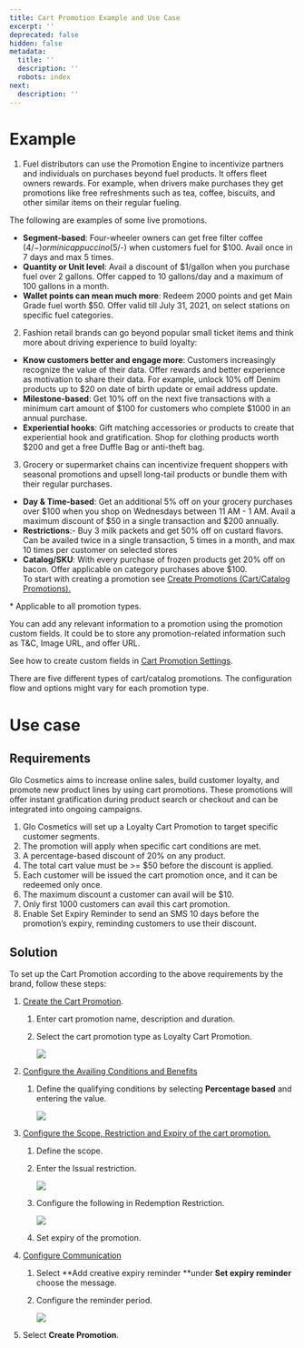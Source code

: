 ```yaml
---
title: Cart Promotion Example and Use Case
excerpt: ''
deprecated: false
hidden: false
metadata:
  title: ''
  description: ''
  robots: index
next:
  description: ''
---
```

# Example

1. Fuel distributors can use the Promotion Engine to incentivize partners and individuals on purchases beyond fuel products. It offers fleet owners rewards. For example, when drivers make purchases they get promotions like free refreshments such as tea, coffee, biscuits, and other similar items on their regular fueling.

The following are examples of some live promotions.

* **Segment-based**: Four-wheeler owners can get free filter coffee ($4/-) or mini cappuccino ($5/-) when customers fuel for $100. Avail once in 7 days and max 5 times.
* **Quantity or Unit level**: Avail a discount of $1/gallon when you purchase fuel over 2 gallons. Offer capped to 10 gallons/day and a maximum of 100 gallons in a month.
* **Wallet points can mean much more**: Redeem 2000 points and get Main Grade fuel worth $50. Offer valid till July 31, 2021, on select stations on specific fuel categories.

2. Fashion retail brands can go beyond popular small ticket items and think more about driving experience to build loyalty:

* **Know customers better and engage more**: Customers increasingly recognize the value of their data. Offer rewards and better experience as motivation to share their data. For example, unlock 10% off Denim products up to $20 on date of birth update or email address update.
* **Milestone-based**: Get 10% off on the next five transactions with a minimum cart amount of $100 for customers who complete $1000 in an annual purchase.
* **Experiential hooks**: Gift matching accessories or products to create that experiential hook and gratification. Shop for clothing products worth $200 and get a free Duffle Bag or anti-theft bag.

3. Grocery or supermarket chains can incentivize frequent shoppers with seasonal promotions and upsell long-tail products or bundle them with their regular purchases.

* **Day & Time-based**: Get an additional 5% off on your grocery purchases over $100 when you shop on Wednesdays between 11 AM - 1 AM. Avail a maximum discount of $50 in a single transaction and $200 annually.
* **Restrictions**:- Buy 3 milk packets and get 50% off on custard flavors. Can be availed twice in a single transaction, 5 times in a month, and max 10 times per customer on selected stores
* **Catalog/SKU**:  With every purchase of frozen products get 20% off on bacon. Offer applicable on category purchases above $100.\
  To start with creating a promotion see [Create Promotions (Cart/Catalog Promotions).](https://docs.capillarytech.com/docs/create-cart-or-catalog-promotions)

<Note title="Note">
* Applicable to all promotion types.
</Note>

You can add any relevant information to a promotion using the promotion custom fields. It could be to store any promotion-related information such as T\&C, Image URL, and offer URL.

See how to create custom fields in [Cart Promotion Settings](https://docs.capillarytech.com/docs/cart-promotions).

There are five different types of cart/catalog promotions. The configuration flow and options might vary for each promotion type.

# Use case

## Requirements

Glo Cosmetics aims to increase online sales, build customer loyalty, and promote new product lines by using cart promotions. These promotions will offer instant gratification during product search or checkout and can be integrated into ongoing campaigns.

1. Glo Cosmetics will set up a Loyalty Cart Promotion to target specific customer segments.
2. The promotion will apply when specific cart conditions are met.
3. A percentage-based discount of 20% on any product.
4. The total cart value must be >= $50 before the discount is applied.
5. Each customer will be issued the cart promotion once, and it can be redeemed only once.
6. The maximum discount a customer can avail will be $10.
7. Only first 1000 customers can avail this cart promotion.
8. Enable Set Expiry Reminder to send an SMS 10 days before the promotion’s expiry, reminding customers to use their discount.

## Solution

To set up the Cart Promotion according to the above requirements by the brand, follow these steps:

1. [Create the Cart Promotion](https://docs.capillarytech.com/docs/create-cart-promotion).

   1. Enter cart promotion name, description and duration.
   2. Select the cart promotion type as Loyalty Cart Promotion.

      ![](https://files.readme.io/3605ed624a3f06c75a989e8790f27176bc3d86ad91310de656bb72e8cc977704-image.png)
2. [Configure the Availing Conditions and Benefits](https://docs.capillarytech.com/docs/availing-conditions-and-benefits#define-the-benefits-and-cartproduct-conditions-to-avail-the-cart-promotion)

   1. Define the qualifying conditions by selecting **Percentage based** and entering the value.

      ![](https://files.readme.io/85743249aa58daf75a24b9c6c0cdffff2d16a24fe3a4a80b5f33519cc980e8a5-image.png)
3. [Configure the Scope, Restriction and Expiry of the cart promotion.](https://docs.capillarytech.com/docs/availing-conditions-and-benefits#define-scope-and-restriction)

   1. Define the scope.
   2. Enter the Issual restriction.

      ![](https://files.readme.io/1593bb28d3fb4bc0392e24098d81cad7116127ceb4c9bed632507561a8b816f4-image.png)
   3. Configure the following in Redemption Restriction.

      ![](https://files.readme.io/6dd14ed53b46e943b4859a057efcb550a03c92b5f62c13ce091b2639c2f10d98-image.png)
   4. Set expiry of the promotion.
4. [Configure Communication](https://docs.capillarytech.com/docs/cart-promotion-communication)

   1. Select \*\*Add creative expiry reminder \*\*under **Set expiry reminder** choose the message.
   2. Configure the reminder period.

      ![](https://files.readme.io/a9743cbc5b76e4a68ff970871383924afd98d998792704b1e0854a45b5fc1d8e-image.png)
5. Select **Create Promotion**.